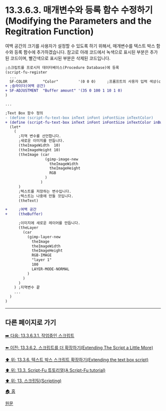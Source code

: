 # 13.3.6.3. 매개변수와 등록 함수 수정하기(Modifying the Parameters and the Regitration Function)
여백 공간의 크기를 사용자가 설정할 수 있도록 하기 위해서, 매개변수를 텍스트 박스 함수와 등록 함수에 추가하겠습니다. 참고로 아래 코드에서 녹색으로 표시된 부분은 추가된 코드이며, 빨간색으로 표시된 부분은 삭제된 코드입니다.

```diff
;스크립트를 프로시저 데이터베이스(Procedure Database)에 등록
(script-fu-register
  ...
  SF-COLOR       "Color"         '(0 0 0)     ;프롬프트의 사용자 입력 색상(color variable)
+ ;슬라이더(여백 공간)
+ SF-ADJUSTMENT  "Buffer amount" '(35 0 100 1 10 1 0)
)

...

;Text Box 함수 정의
- (define (script-fu-text-box inText inFont inFontSize inTextColor)
+ (define (script-fu-text-box inText inFont inFontSize inTextColor inBufferAmount)
  (let*
    (
      ;지역 변수를 선언합니다.
      ;새로운 이미지를 만듭니다.
      (theImageWidth  10)
      (theImageHeight 10)
      (theImage (car
                  (gimp-image-new
                    theImageWidth
                    theImageHeight
                    RGB
                  )
                )
      )
      ;텍스트를 저장하는 변수입니다.
      ;텍스트는 나중에 만들 것입니다.
      (theText)

+     ;여백 공간
+     (theBuffer)

      ;이미지에 새로운 레이어를 만듭니다.
      (theLayer
        (car
          (gimp-layer-new
            theImage
            theImageWidth
            theImageHeight
            RGB-IMAGE
            "layer 1"
            100
            LAYER-MODE-NORMAL
          )
        )
      )
    ) ;지역변수 끝
    ...
  )
)
```

***

## 다른 페이지로 가기

[➡️ 다음: 13.3.6.3.1. 작업중인 스크립트](./13-03-06-03-01-script_in_progress.md)

[⬅️ 이전: 13.3.6.2. 스크립트를 더 확장하기(Extending The Script a Little More)](./13-03-06-02-extending_the_script_a_little_more.md)

[⬆️ 위: 13.3.6. 텍스트 박스 스크립트 확장하기(Extending the text box script)](./13-03-06-00-extending-the-text-box-script.md)

[⬆️ 위: 13.3. Script-Fu 튜토리얼(A Script-Fu tutorial)](./13-03-00-a-script-fu-tutorial.md)

[⬆️ 위: 13. 스크립팅(Scripting)](./13-00-scripting.md)

[🏠 홈](./00-home.md)

[원문](https://docs.gimp.org/2.10/ko/gimp-using-script-fu-tutorial-extending-text-box.html#idm10248)
